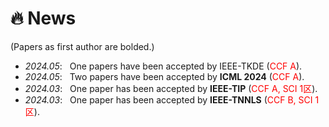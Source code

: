 # 🔥 News
(Papers as first author are bolded.)
- *2024.05*: &nbsp; One papers have been accepted by IEEE-TKDE (<td bgcolor=grey><font color="red">CCF A</font></td>). 
- *2024.05*: &nbsp; Two papers have been accepted by **ICML 2024** (<td bgcolor=grey><font color="red">CCF A</font></td>). 
- *2024.03*: &nbsp; One paper has been accepted by **IEEE-TIP** (<font color="red" bgcolor=grey>CCF A, SCI 1区</font>).
- *2024.03*: &nbsp; One paper has been accepted by **IEEE-TNNLS** (<td bgcolor=grey><font color="red">CCF B, SCI 1区</font></td>).
